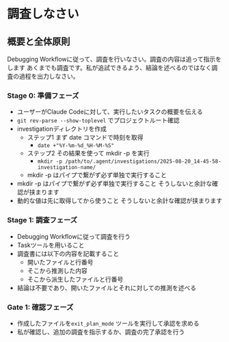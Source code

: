 # 調査しなさい

## 概要と全体原則

Debugging Workflowに従って、調査を行いなさい。調査の内容は追って指示をします
あくまでも調査です。私が追試できるよう、結論を述べるのではなく調査の過程を出力しなさい。

### Stage 0: 準備フェーズ

- ユーザーがClaude Codeに対して、実行したいタスクの概要を伝える
- `git rev-parse --show-toplevel` でプロジェクトルート確認
- investigationディレクトリを作成
    - ステップ1 まず date コマンドで時刻を取得
        - `date +"%Y-%m-%d_%H-%M-%S"`
    - ステップ2 その結果を使って mkdir -p を実行
        - `mkdir -p /path/to/.agent/investigations/2025-08-20_14-45-58-investigation-name/`
  - mkdir -p はパイプで繋がず必ず単独で実行すること
- mkdir -p はパイプで繋がず必ず単独で実行すること そうしないと余計な確認が挟まります
- 動的な値は先に取得してから使うこと そうしないと余計な確認が挟まります


### Stage 1: 調査フェーズ

- Debugging Workflowに従って調査を行う
- Taskツールを用いること
- 調査書には以下の内容を記載すること
    - 開いたファイルと行番号
    - そこから推測した内容
    - そこから派生したファイルと行番号
- 結論は不要であり、開いたファイルとそれに対しての推測を述べる


### Gate 1: 確認フェーズ
- 作成したファイルを`exit_plan_mode` ツールを実行して承認を求める
- 私が確認し、追加の調査を指示するか、調査の完了承認を行う
